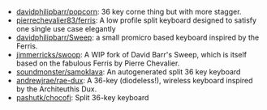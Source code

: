 - [davidphilipbarr/popcorn](https://github.com/davidphilipbarr/popcorn): 36 key corne thing but with more stagger.
- [pierrechevalier83/ferris](https://github.com/pierrechevalier83/ferris): A low profile split keyboard designed to satisfy one single use case elegantly
- [davidphilipbarr/Sweep](https://github.com/davidphilipbarr/Sweep): a small promicro based keyboard inspired by the Ferris.
- [jimmerricks/swoop](https://github.com/jimmerricks/swoop): A WIP fork of David Barr's Sweep, which is itself based on the fabulous Ferris by Pierre Chevalier.
- [soundmonster/samoklava](https://github.com/soundmonster/samoklava): An autogenerated split 36 key keyboard
- [andrewjrae/rae-dux](https://github.com/andrewjrae/rae-dux): A 36-key (diodeless!), wireless keyboard inspired by the Architeuthis Dux.
- [pashutk/chocofi](https://github.com/pashutk/chocofi): Split 36-key keyboard
